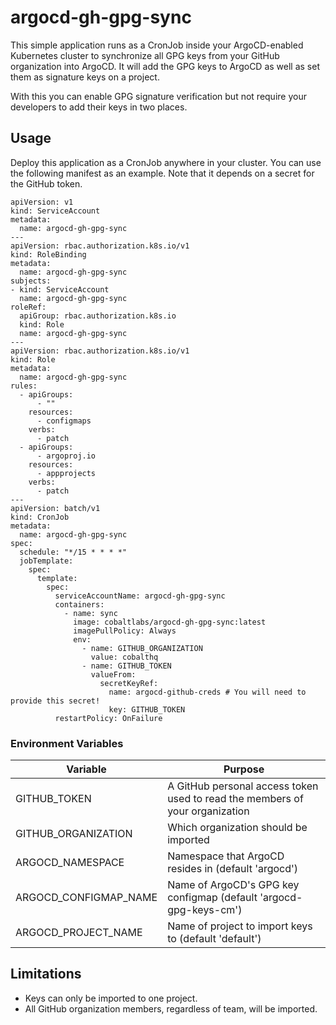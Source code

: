 # argocd-gh-gpg-sync

This simple application runs as a CronJob inside your ArgoCD-enabled Kubernetes cluster
to synchronize all GPG keys from your GitHub organization into ArgoCD. It will add the
GPG keys to ArgoCD as well as set them as signature keys on a project.

With this you can enable GPG signature verification but not require your developers to
add their keys in two places.

## Usage

Deploy this application as a CronJob anywhere in your cluster. You can use the following manifest
as an example. Note that it depends on a secret for the GitHub token.

```
apiVersion: v1
kind: ServiceAccount
metadata:
  name: argocd-gh-gpg-sync
---
apiVersion: rbac.authorization.k8s.io/v1
kind: RoleBinding
metadata:
  name: argocd-gh-gpg-sync
subjects:
- kind: ServiceAccount
  name: argocd-gh-gpg-sync
roleRef:
  apiGroup: rbac.authorization.k8s.io
  kind: Role
  name: argocd-gh-gpg-sync
---
apiVersion: rbac.authorization.k8s.io/v1
kind: Role
metadata:
  name: argocd-gh-gpg-sync
rules:
  - apiGroups:
      - ""
    resources:
      - configmaps
    verbs:
      - patch
  - apiGroups:
      - argoproj.io
    resources:
      - appprojects
    verbs:
      - patch
---
apiVersion: batch/v1
kind: CronJob
metadata:
  name: argocd-gh-gpg-sync
spec:
  schedule: "*/15 * * * *"
  jobTemplate:
    spec:
      template:
        spec:
          serviceAccountName: argocd-gh-gpg-sync
          containers:
            - name: sync
              image: cobaltlabs/argocd-gh-gpg-sync:latest
              imagePullPolicy: Always
              env:
                - name: GITHUB_ORGANIZATION
                  value: cobalthq
                - name: GITHUB_TOKEN
                  valueFrom:
                    secretKeyRef:
                      name: argocd-github-creds # You will need to provide this secret!
                      key: GITHUB_TOKEN
          restartPolicy: OnFailure
```
### Environment Variables
| Variable              | Purpose                                                                      |
|-----------------------|------------------------------------------------------------------------------|
| GITHUB_TOKEN          | A GitHub personal access token used to read the members of your organization |
| GITHUB_ORGANIZATION   | Which organization should be imported                                        |
| ARGOCD_NAMESPACE      | Namespace that ArgoCD resides in (default 'argocd')                          |
| ARGOCD_CONFIGMAP_NAME | Name of ArgoCD's GPG key configmap (default 'argocd-gpg-keys-cm')            |
| ARGOCD_PROJECT_NAME   | Name of project to import keys to (default 'default')                        |

## Limitations
* Keys can only be imported to one project.
* All GitHub organization members, regardless of team, will be imported.